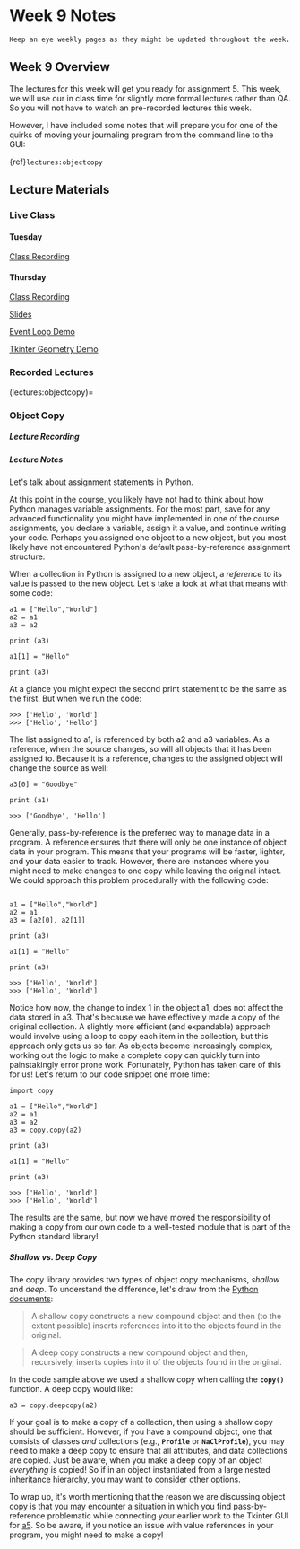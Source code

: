 Week 9 Notes
============================

```{note}
Keep an eye weekly pages as they might be updated throughout the week.
```

## Week 9 Overview

The lectures for this week will get you ready for assignment 5. This week, we will use our in class time for slightly more formal lectures rather than QA. So you will not have to watch an pre-recorded lectures this week. 

However, I have included some notes that will prepare you for one of the quirks of moving your journaling program from the command line to the GUI:

{ref}`lectures:objectcopy`

## Lecture Materials

### Live Class

#### Tuesday

[Class Recording](https://uci.zoom.us/rec/share/YT7NrkpKX5zyx7IYIV-jkqLJSRIWNJRSMBE5Ge9PD10pjMcDVoKhvzvMOjMzwQ-H.LuimYbQ29bkbZczV)


#### Thursday

[Class Recording](https://uci.zoom.us/rec/share/Cwg3bjvV-BmHrbzHHbdTge0pj3AOhDCTnOgd0-d2_aidUthfQte67LTr6qj_yQ65.2f0EJJW48_4_JRVI?startTime=1646339613000)

<a href="../resources/gui_lecture.pdf">Slides</a>

<a href="../resources/a5-lecture-solution-eventloop.py">Event Loop Demo</a>

<a href="../resources/tkinter_geometry.py">Tkinter Geometry Demo</a>


### Recorded Lectures

(lectures:objectcopy)=
### Object Copy

##### Lecture Recording


##### Lecture Notes

Let's talk about assignment statements in Python.

At this point in the course, you likely have not had to think about how Python manages variable assignments. For the most part, save for any advanced functionality you might have implemented in one of the course assignments, you declare a variable, assign it a value, and continue writing your code. Perhaps you assigned one object to a new object, but you most likely have not encountered Python's default pass-by-reference assignment structure.

When a collection in Python is assigned to a new object, a _reference_ to its value is passed to the new object. Let's take a look at what that means with some code:

```python3
a1 = ["Hello","World"]
a2 = a1
a3 = a2

print (a3)

a1[1] = "Hello"

print (a3)
```

At a glance you might expect the second print statement to be the same as the first. But when we run the code:

```python3
>>> ['Hello', 'World']
>>> ['Hello', 'Hello']
```

The list assigned to a1, is referenced by both a2 and a3 variables. As a reference, when the source changes, so will all objects that it has been assigned to. Because it is a reference, changes to the assigned object will change the source as well:

```python3
a3[0] = "Goodbye"

print (a1)

>>> ['Goodbye', 'Hello']
```

Generally, pass-by-reference is the preferred way to manage data in a program. A reference ensures that there will only be one instance of object data in your program. This means that your programs will be faster, lighter, and your data easier to track. However, there are instances where you might need to make changes to one copy while leaving the original intact. We could approach this problem procedurally with the following code:

```python3

a1 = ["Hello","World"]
a2 = a1
a3 = [a2[0], a2[1]]

print (a3)

a1[1] = "Hello"

print (a3)

>>> ['Hello', 'World']
>>> ['Hello', 'World']

```

Notice how now, the change to index 1 in the object a1, does not affect the data stored in a3. That's because we have effectively made a copy of the original collection. A slightly more efficient (and expandable) approach would involve using a loop to copy each item in the collection, but this approach only gets us so far. As objects become increasingly complex, working out the logic to make a complete copy can quickly turn into painstakingly error prone work. Fortunately, Python has taken care of this for us! Let's return to our code snippet one more time:

```python3
import copy

a1 = ["Hello","World"]
a2 = a1
a3 = a2
a3 = copy.copy(a2)

print (a3)

a1[1] = "Hello"

print (a3)

>>> ['Hello', 'World']
>>> ['Hello', 'World']
```

The results are the same, but now we have moved the responsibility of making a copy from our own code to a well-tested module that is part of the Python standard library!

##### Shallow vs. Deep Copy

The copy library provides two types of object copy mechanisms, _shallow_ and _deep_. To understand the difference, let's draw from the [Python documents](https://docs.python.org/3/library/copy.html):

> A shallow copy constructs a new compound object and then (to the extent possible) inserts references into it to the objects found in the original.
		
> A deep copy constructs a new compound object and then, recursively, inserts copies into it of the objects found in the original.

In the code sample above we used a shallow copy when calling the **`copy()`** function. A deep copy would like:

```python3
a3 = copy.deepcopy(a2)
```

If your goal is to make a copy of a collection, then using a shallow copy should be sufficient. However, if you have a compound object, one that consists of classes _and_ collections (e.g., **`Profile`** or **`NaClProfile`**), you may need to make a deep copy to ensure that all attributes, and data collections are copied. Just be aware, when you make a deep copy of an object _everything_ is copied! So if in an object instantiated from a large nested inheritance hierarchy, you may want to consider other options.

To wrap up, it's worth mentioning that the reason we are discussing object copy is that you may encounter a situation in which you find pass-by-reference problematic while connecting your earlier work to the Tkinter GUI for [a5](../assignments/a5.md). So be aware, if you notice an issue with value references in your program, you might need to make a copy!


